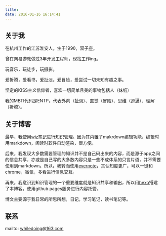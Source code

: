 ```yaml
---
title:
date: 2016-01-16 16:14:41
---
```


## 关于我

在杭州工作的江苏淮安人，生于1990，双子座。

<!-- 比梅西高（最爱的运动员），比曾哥唱歌在调（学的第一首吉他弹唱就是「狮子座」），比周杰伦吐字清楚（最爱的歌手），比中文说得好…… -->

曾在网易游戏做过3年开发工程师，现找工作ing。

玩音乐，玩徒步，玩摄影。

爱折腾，爱看书，爱扯淡，爱冒险，爱尝试一切未知有趣之事。

坚定的KISS主义信仰者，喜欢一切简单且美的事物包括人（妹纸）

我的MBTI代码是ENTP，代表外向（扯淡）、直觉（冒险）、思维（逗逼）、理解（折腾）。

## 关于博客

最早，我使用[wiz笔记](https://www.wiz.cn/)进行知识管理。因为其内置了makrdown编辑功能，编辑时用markdown，阅读时软件自动渲染，很方便。

后来，我发现大多数需要管理的知识并不是自己码出来的内容，而是源于app之间的信息共享，亦或是自己写的大多数内容只是一些不成体系的只言片语，并不需要使用到markdown。所以，我转而使用[evernote](https://www.yinxiang.com/)，其认知度更广，可以一键和chrome，微信，多看进行信息交互。

再来，我意识到知识管理的一个重要维度就是知识共享和输出，所以用[hexo](https://hexo.io/)搭建了本博客，使用github pages服务进行内容托管。

博文主要源于我日常的所思所想，日记，学习笔记，读书笔记等。

## 联系

mailto: [whiledoing@163.com](mailto:whiledoing@163.com)